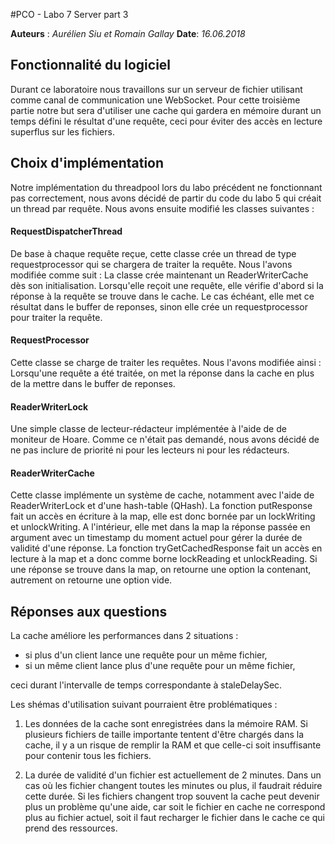#PCO - Labo 7 Server part 3

**Auteurs** : *Aurélien Siu et Romain Gallay*
**Date**: *16.06.2018*


## Fonctionnalité du logiciel

Durant ce laboratoire nous travaillons sur un serveur de fichier utilisant comme canal de communication une WebSocket. Pour cette troisième partie notre but sera d'utiliser une cache qui gardera en mémoire durant un temps défini le résultat d'une requête, ceci pour éviter des accès en lecture superflus sur les fichiers.


## Choix d'implémentation

Notre implémentation du threadpool lors du labo précédent ne fonctionnant pas correctement, nous avons décidé de partir du code du labo 5 qui créait un thread par requête. Nous avons ensuite modifié les classes suivantes :

#### RequestDispatcherThread

De base à chaque requête reçue, cette classe crée un thread de type requestprocessor qui se chargera de traiter la requête. Nous l'avons modifiée comme suit :
La classe crée maintenant un ReaderWriterCache dès son initialisation. Lorsqu'elle reçoit une requête, elle vérifie d'abord si la réponse à la requête se trouve dans le cache. Le cas échéant, elle met ce résultat dans le buffer de reponses, sinon elle crée un requestprocessor pour traiter la requête.

#### RequestProcessor

Cette classe se charge de traiter les requêtes. Nous l'avons modifiée ainsi :
Lorsqu'une requête a été traitée, on met la réponse dans la cache en plus de la mettre dans le buffer de reponses.

#### ReaderWriterLock

Une simple classe de lecteur-rédacteur implémentée à l'aide de de moniteur de Hoare. Comme ce n'était pas demandé, nous avons décidé de ne pas inclure de priorité ni pour les lecteurs ni pour les rédacteurs.

#### ReaderWriterCache

Cette classe implémente un système de cache, notamment avec l'aide de ReaderWriterLock et d'une hash-table (QHash). 
La fonction putResponse fait un accès en écriture à la map, elle est donc bornée par un lockWriting et unlockWriting. A l'intérieur, elle met dans la map la réponse passée en argument avec un timestamp du moment actuel pour gérer la durée de validité d'une réponse.
La fonction tryGetCachedResponse fait un accès en lecture à la map et a donc comme borne lockReading et unlockReading. Si une réponse se trouve dans la map, on retourne une option la contenant, autrement on retourne une option vide.

## Réponses aux questions

La cache améliore les performances dans 2 situations :
- si plus d'un client lance une requête pour un même fichier,
- si un même client lance plus d'une requête pour un même fichier,

ceci durant l'intervalle de temps correspondante à staleDelaySec.

Les shémas d'utilisation suivant pourraient être problématiques :

1) Les données de la cache sont enregistrées dans la mémoire RAM. Si plusieurs fichiers de taille importante tentent d'être chargés dans la cache, il y a un risque de remplir la RAM et que celle-ci soit insuffisante pour contenir tous les fichiers.

2) La durée de validité d'un fichier est actuellement de 2 minutes. Dans un cas où les fichier changent toutes les minutes ou plus, il faudrait réduire cette durée. Si les fichiers changent trop souvent la cache peut devenir plus un problème qu'une aide, car soit le fichier en cache ne correspond plus au fichier actuel, soit il faut recharger le fichier dans le cache ce qui prend des ressources.